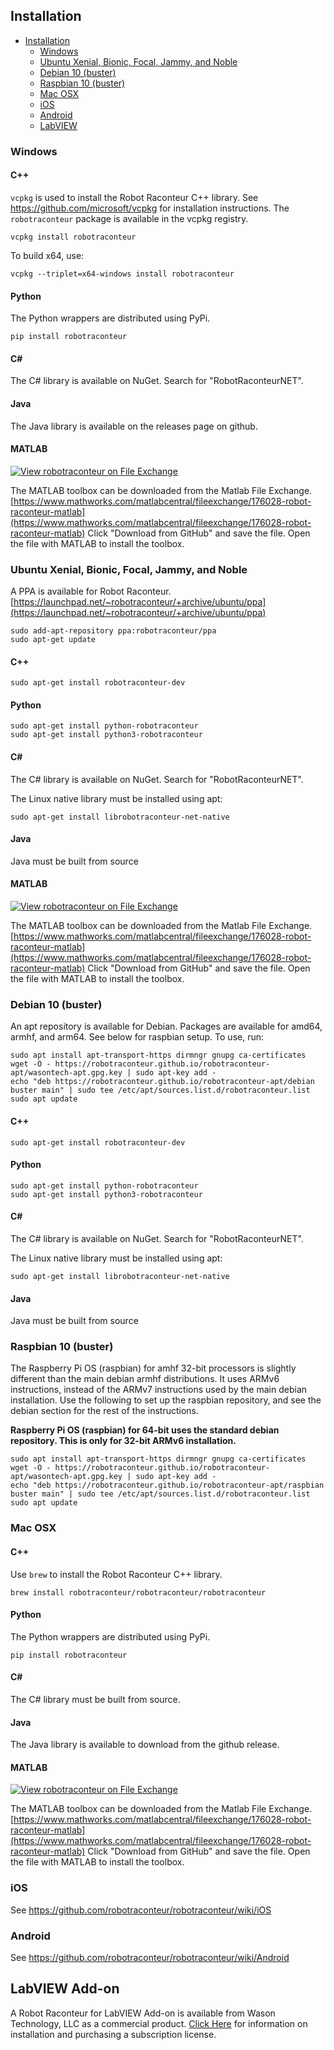 ## Installation

  - [Installation](#installation)
    - [Windows](#windows)
    - [Ubuntu Xenial, Bionic, Focal, Jammy, and Noble](#ubuntu-xenial-bionic-focal-jammy-and-noble)
    - [Debian 10 (buster)](#debian-10-buster)
    - [Raspbian 10 (buster)](#raspbian-10-buster)
    - [Mac OSX](#mac-osx)
    - [iOS](#ios)
    - [Android](#android)
    - [LabVIEW](#labview-add-on)

### Windows

#### C++

`vcpkg` is used to install the Robot Raconteur C++ library. See https://github.com/microsoft/vcpkg for installation instructions.
The `robotraconteur` package is available in the vcpkg registry.

```
vcpkg install robotraconteur
```

To build x64, use:

```
vcpkg --triplet=x64-windows install robotraconteur
```

#### Python

The Python wrappers are distributed using PyPi.

```
pip install robotraconteur
```

#### C\#

The C\# library is available on NuGet. Search for "RobotRaconteurNET".

#### Java

The Java library is available on the releases page on github.

#### MATLAB

[![View robotraconteur on File Exchange](https://www.mathworks.com/matlabcentral/images/matlab-file-exchange.svg)](https://www.mathworks.com/matlabcentral/fileexchange/176028-robot-raconteur-matlab)

The MATLAB toolbox can be downloaded from the Matlab File Exchange. [https://www.mathworks.com/matlabcentral/fileexchange/176028-robot-raconteur-matlab](https://www.mathworks.com/matlabcentral/fileexchange/176028-robot-raconteur-matlab) Click "Download from GitHub" and save the file. Open the file with MATLAB to install the toolbox.

### Ubuntu Xenial, Bionic, Focal, Jammy, and Noble

A PPA is available for Robot Raconteur. [https://launchpad.net/~robotraconteur/+archive/ubuntu/ppa](https://launchpad.net/~robotraconteur/+archive/ubuntu/ppa)

```
sudo add-apt-repository ppa:robotraconteur/ppa
sudo apt-get update
```

#### C++

```
sudo apt-get install robotraconteur-dev
```

#### Python
```
sudo apt-get install python-robotraconteur
sudo apt-get install python3-robotraconteur

```

#### C\#

The C\# library is available on NuGet. Search for "RobotRaconteurNET".

The Linux native library must be installed using apt:

```
sudo apt-get install librobotraconteur-net-native
```

#### Java

Java must be built from source

#### MATLAB

[![View robotraconteur on File Exchange](https://www.mathworks.com/matlabcentral/images/matlab-file-exchange.svg)](https://www.mathworks.com/matlabcentral/fileexchange/176028-robot-raconteur-matlab)

The MATLAB toolbox can be downloaded from the Matlab File Exchange. [https://www.mathworks.com/matlabcentral/fileexchange/176028-robot-raconteur-matlab](https://www.mathworks.com/matlabcentral/fileexchange/176028-robot-raconteur-matlab) Click "Download from GitHub" and save the file. Open the file with MATLAB to install the toolbox.

### Debian 10 (buster)

An apt repository is available for Debian. Packages are available for amd64, armhf, and arm64. See below for raspbian setup. To use, run:

```
sudo apt install apt-transport-https dirmngr gnupg ca-certificates
wget -O - https://robotraconteur.github.io/robotraconteur-apt/wasontech-apt.gpg.key | sudo apt-key add -
echo "deb https://robotraconteur.github.io/robotraconteur-apt/debian buster main" | sudo tee /etc/apt/sources.list.d/robotraconteur.list
sudo apt update
```

#### C++

```
sudo apt-get install robotraconteur-dev
```

#### Python
```
sudo apt-get install python-robotraconteur
sudo apt-get install python3-robotraconteur

```

#### C\#

The C\# library is available on NuGet. Search for "RobotRaconteurNET".

The Linux native library must be installed using apt:

```
sudo apt-get install librobotraconteur-net-native
```

#### Java

Java must be built from source

### Raspbian 10 (buster)

The Raspberry Pi OS (raspbian) for amhf 32-bit processors is slightly different than the main debian armhf distributions. It uses ARMv6 instructions, instead of the ARMv7 instructions used by the main debian installation. Use the following to set up the raspbian repository, and see the debian section for the rest of the instructions.

**Raspberry Pi OS (raspbian) for 64-bit uses the standard debian repository. This is only for 32-bit ARMv6 installation.**

```
sudo apt install apt-transport-https dirmngr gnupg ca-certificates
wget -O - https://robotraconteur.github.io/robotraconteur-apt/wasontech-apt.gpg.key | sudo apt-key add -
echo "deb https://robotraconteur.github.io/robotraconteur-apt/raspbian buster main" | sudo tee /etc/apt/sources.list.d/robotraconteur.list
sudo apt update
```

### Mac OSX

#### C++

Use `brew` to install the Robot Raconteur C++ library.

```
brew install robotraconteur/robotraconteur/robotraconteur
```

#### Python

The Python wrappers are distributed using PyPi.

```
pip install robotraconteur
```

#### C\#

The C\# library must be built from source.

#### Java

The Java library is available to download from the github release.

#### MATLAB

[![View robotraconteur on File Exchange](https://www.mathworks.com/matlabcentral/images/matlab-file-exchange.svg)](https://www.mathworks.com/matlabcentral/fileexchange/176028-robot-raconteur-matlab)

The MATLAB toolbox can be downloaded from the Matlab File Exchange. [https://www.mathworks.com/matlabcentral/fileexchange/176028-robot-raconteur-matlab](https://www.mathworks.com/matlabcentral/fileexchange/176028-robot-raconteur-matlab) Click "Download from GitHub" and save the file. Open the file with MATLAB to install the toolbox.

### iOS

See https://github.com/robotraconteur/robotraconteur/wiki/iOS

### Android

See https://github.com/robotraconteur/robotraconteur/wiki/Android

## LabVIEW Add-on

A Robot Raconteur for LabVIEW Add-on is available from Wason Technology, LLC as a commercial product.
[Click Here](https://github.com/robotraconteur/robotraconteur/wiki/LabView) for information on installation and purchasing a subscription license.
